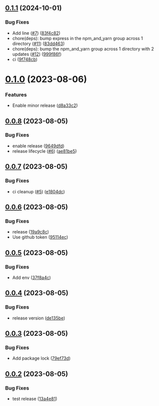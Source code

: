 ## [0.1.1](https://github.com/sriramsundhar/node-sample/compare/v0.1.0...v0.1.1) (2024-10-01)


### Bug Fixes

* Add line ([#7](https://github.com/sriramsundhar/node-sample/issues/7)) ([83f4c82](https://github.com/sriramsundhar/node-sample/commit/83f4c828008fed8d3fea20c3f675c8b8a7b34f82))
* chore(deps): bump express in the npm_and_yarn group across 1 directory ([#11](https://github.com/sriramsundhar/node-sample/issues/11)) ([83dd463](https://github.com/sriramsundhar/node-sample/commit/83dd463dd920c43e65efcb73c6f848eedfac67f1))
* chore(deps): bump the npm_and_yarn group across 1 directory with 2 updates ([#12](https://github.com/sriramsundhar/node-sample/issues/12)) ([999f86f](https://github.com/sriramsundhar/node-sample/commit/999f86f79ac564c0be40ea57b2228998e1c133fe))
* ci ([9f748cb](https://github.com/sriramsundhar/node-sample/commit/9f748cb30161d47a54367b5dfd0f841e2c773aec))

# [0.1.0](https://github.com/sriramsundhar/node-sample/compare/v0.0.8...v0.1.0) (2023-08-06)


### Features

* Enable minor release ([d8a33c2](https://github.com/sriramsundhar/node-sample/commit/d8a33c2a5e35ee9acd709ceb81ea26d8b3ec9e2d))

## [0.0.8](https://github.com/sriramsundhar/node-sample/compare/v0.0.7...v0.0.8) (2023-08-05)


### Bug Fixes

* enable release ([9649dfd](https://github.com/sriramsundhar/node-sample/commit/9649dfd2b0fd484d37e9b103460bcd3f3e7a2761))
* release lifecycle ([#6](https://github.com/sriramsundhar/node-sample/issues/6)) ([ae81be5](https://github.com/sriramsundhar/node-sample/commit/ae81be519e2710d32e8d08f0fa199d0122f75f39))

## [0.0.7](https://github.com/sriramsundhar/node-sample/compare/v0.0.6...v0.0.7) (2023-08-05)


### Bug Fixes

* ci cleanup ([#5](https://github.com/sriramsundhar/node-sample/issues/5)) ([e1804dc](https://github.com/sriramsundhar/node-sample/commit/e1804dc98a578bd40851504c50ea26d01f7aa77e))

## [0.0.6](https://github.com/sriramsundhar/node-sample/compare/v0.0.5...v0.0.6) (2023-08-05)


### Bug Fixes

* release ([19a9c8c](https://github.com/sriramsundhar/node-sample/commit/19a9c8c89cd271662f8d659a0088326665995340))
* Use github token ([95114ec](https://github.com/sriramsundhar/node-sample/commit/95114ec9a297a7f2e751dd0411789ca97e22b8eb))

## [0.0.5](https://github.com/sriramsundhar/node-sample/compare/v0.0.4...v0.0.5) (2023-08-05)


### Bug Fixes

* Add env ([37f8a4c](https://github.com/sriramsundhar/node-sample/commit/37f8a4cb8661ab0ee5173d155368aeb90a4857c3))

## [0.0.4](https://github.com/sriramsundhar/node-sample/compare/v0.0.3...v0.0.4) (2023-08-05)


### Bug Fixes

* release version ([de135be](https://github.com/sriramsundhar/node-sample/commit/de135be9b32d57ba344acbe4b56be76f4d1add51))

## [0.0.3](https://github.com/sriramsundhar/node-sample/compare/v0.0.2...v0.0.3) (2023-08-05)


### Bug Fixes

* Add package lock ([79ef73d](https://github.com/sriramsundhar/node-sample/commit/79ef73deddaaff8b0f50c0c1ab876541130ef43c))

## [0.0.2](https://github.com/sriramsundhar/node-sample/compare/v0.0.1...v0.0.2) (2023-08-05)


### Bug Fixes

* test release ([13a4e81](https://github.com/sriramsundhar/node-sample/commit/13a4e8120c5fef1cdde68dde19df624e13796a4d))
